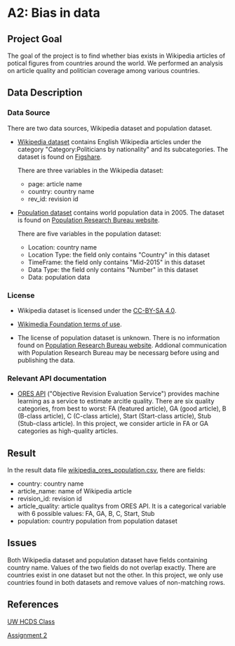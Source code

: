 # A2: Bias in data
## Project Goal

The goal of the project is to find whether bias exists in Wikipedia articles of potical figures from countries around the world. We performed an analysis on article quality and politician coverage among various countries. 


## Data Description

### Data Source
There are two data sources, Wikipedia dataset and population dataset.

* [Wikipedia dataset](https://figshare.com/articles/Untitled_Item/5513449) contains English Wikipedia articles under the category "Category:Politicians by nationality" and its subcategories. The dataset is found on [Figshare](https://figshare.com/).

  There are three variables in the Wikipedia dataset:

  	* page: article name
  	* country: country name
  	* rev_id: revision id

* [Population dataset](http://www.prb.org/DataFinder/Topic/Rankings.aspx?ind=14) contains world population data in 2005. The dataset is found on [Population Research Bureau website](http://www.prb.org).

  There are five variables in the population dataset:
   * Location: country name
   * Location Type: the field only contains "Country" in this dataset
   * TimeFrame: the field only contains "Mid-2015" in this dataset
   * Data Type: the field only contains "Number" in this dataset
   * Data: population data

### License
* Wikipedia dataset is licensed under the [CC-BY-SA 4.0](https://creativecommons.org/licenses/by-sa/4.0/).

* [Wikimedia Foundation terms of use](https://wikimediafoundation.org/wiki/Terms_of_Use/en).

* The license of population dataset is unknown. There is no information found on [Population Research Bureau website](http://www.prb.org/DataFinder.aspx). Addional communication with Population Research Bureau may be necessarg before using and publishing the data.

### Relevant API documentation

* [ORES API](https://www.mediawiki.org/wiki/ORES) ("Objective Revision Evaluation Service") provides machine learning as a service to estimate arcitle quality. There are six quality categories, from best to worst: FA (featured article), GA (good article), B (B-class article), C (C-class article), Start (Start-class article), Stub (Stub-class article). In this project, we consider article in FA or GA categories as high-quality articles.


## Result
In the result data file [wikipedia_ores_population.csv](https://github.com/dianachenyu/data-512-a2/blob/master/wikipedia_ores_population.csv), there are fields:

* country: country name
* article_name: name of Wikipedia article
* revision_id: revision id
* article_quality: article qualitys from ORES API. It is a categorical variable with 6 possible values: FA, GA, B, C, Start, Stub
* population: country population from population dataset


## Issues
Both Wikipedia dataset and population dataset have fields containing country name. Values of the two fields do not overlap exactly. There are countries exist in one dataset but not the other. In this project, we only use countries found in both datasets and remove values of non-matching rows.

## References
[UW HCDS Class](https://wiki.communitydata.cc/HCDS_(Fall_2017))

[Assignment 2](https://wiki.communitydata.cc/HCDS_(Fall_2017)/Assignments)
